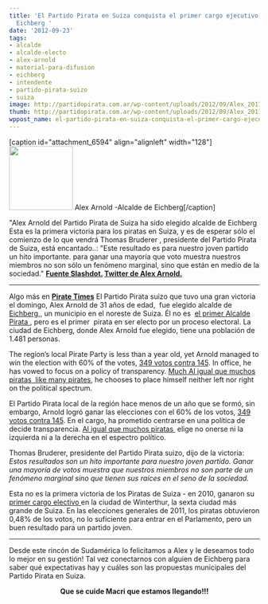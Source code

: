 ```yaml
---
title: 'El Partido Pirata en Suiza conquista el primer cargo ejecutivo-Alcaldía de
  Eichberg '
date: '2012-09-23'
tags:
- alcalde
- alcalde-electo
- alex-arnold
- material-para-difusion
- eichberg
- intendente
- partido-pirata-suizo
- suiza
image: http://partidopirata.com.ar/wp-content/uploads/2012/09/Alex_20111119_reasonably_small.jpg
thumb: http://partidopirata.com.ar/wp-content/uploads/2012/09/Alex_20111119_reasonably_small-115x115.jpg
wppost_name: el-partido-pirata-en-suiza-conquista-el-primer-cargo-ejecutivo-alcaldia-de-eichberg
---
```


[caption id="attachment_6594" align="alignleft" width="128"]<a href="http://partidopirata.com.ar/wp-content/uploads/2012/09/Alex_20111119_reasonably_small.jpg"><img class="size-full wp-image-6594" title="Alex_20111119_reasonably_small" src="http://partidopirata.com.ar/wp-content/uploads/2012/09/Alex_20111119_reasonably_small.jpg" alt="" width="128" height="128" /></a> Alex Arnold -Alcalde de Eichberg[/caption]

"Alex Arnold del Partido Pirata de Suiza ha sido elegido alcalde de Eichberg  Esta es la primera victoria para los piratas en Suiza, y es de esperar sólo el comienzo de lo que vendrá Thomas Bruderer , presidente del Partido Pirata de Suiza, está encantado..: "Este resultado es para nuestro joven partido  un hito importante. para ganar una mayoría que voto muestra nuestros miembros no son sólo un fenómeno marginal, sino que están en medio de la sociedad."
<strong><a href="http://yro.slashdot.org/story/12/09/23/1642211/the-swiss-pirate-party-has-its-first-mayor" target="_blank">Fuente Slashdot.</a>
<a href="https://twitter.com/_AlexArnold" target="_blank">Twitter de Alex Arnold.</a>
</strong>

<hr />

Algo más en <strong><a href="http://piratetimes.net/alex-arnold-becomes-the-first-elected-pirate-mayor/" target="_blank">Pirate Times</a></strong>
El Partido Pirata suizo que tuvo una gran victoria el domingo, Alex Arnold de 31 años de edad,  fue elegido alcalde de <a href="http://en.wikipedia.org/wiki/Eichberg,_Switzerland">Eichberg</a>,, un municipio en el noreste de Suiza. Él no es  <a href="http://www.welt.de/politik/deutschland/article106260063/Pirat-wird-Buergermeister-in-Vorpommern.html" target="_blank">el primer Alcalde Pirata </a>, pero es el primer  pirata en ser electo por un proceso electoral. La ciudad de Eichberg, donde Alex Arnold fue elegido, tiene una población de 1.481 personas.

The region’s local Pirate Party is less than a year old, yet Arnold managed to win the election with 60% of the votes, <a href="http://www.20min.ch/schweiz/ostschweiz/story/Erster-Pirat-wird-Gemeinde-Praesident-23152812">349 votos contra 145</a>. In office, he has vowed to focus on a policy of transparency. <a href="http://piratetimes.net/neither-left-nor-right-an-essay-on-pirate-politics/">Much Al igual que muchos piratas  like many pirates</a>, he chooses to place himself neither left nor right on the political spectrum.

El Partido Pirata local de la región hace menos de un año que se formó, sin embargo, Arnold logró ganar las elecciones con el 60% de los votos, <a href="http://www.20min.ch/schweiz/ostschweiz/story/Erster-Pirat-wird-Gemeinde-Praesident-23152812">349 votos contra 145</a>. En el cargo, ha prometido centrarse en una política de decide transparencia. <a href="http://piratetimes.net/neither-left-nor-right-an-essay-on-pirate-politics/">Al igual que muchos piratas </a> elige no onerse ni la izquierda ni a la derecha en el espectro político.

Thomas Bruderer, presidente del Partido Pirata suizo, dijo de la victoria:
<em>Estos resultados son un hito importante para nuestro joven partido. Ganar una mayoría de votos muestra que nuestros miembros no son parte de un fenómeno marginal sino que tienen sus raíces en el seno de la sociedad.</em>

Esta no es la primera victoria de los Piratas de Suiza - en 2010, ganaron su<a href="http://www.tagesanzeiger.ch/zuerich/winterthur/Gruenliberale-und-Piratenpartei-gewinnen-in-Winterthur/story/11925544" target="_blank"> primer cargo electivo </a>en la ciudad de Winterthur, la sexta ciudad más grande de Suiza. En las elecciones generales de 2011, los piratas obtuvieron 0,48% de los votos, no lo suficiente para entrar en el Parlamento, pero un buen resultado para un partido joven.

<hr />

Desde este rincón de Sudamérica lo felicitamos a Alex y le deseamos todo lo mejor en su gestión!
Tal vez conectarnos con alguien de Eichberg para saber qué expectativas hay y cuáles son las propuestas municipales del Partido Pirata en Suiza.
<p style="text-align: center;"><strong>Que se cuide Macri que estamos llegando!!!</strong></p>

